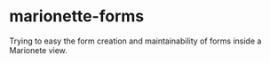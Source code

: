 # marionette-forms
Trying to easy the form creation and maintainability of forms inside a Marionete view. 
